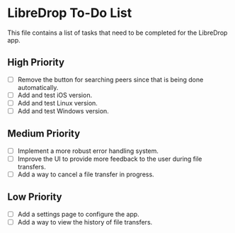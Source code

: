 # LibreDrop To-Do List

This file contains a list of tasks that need to be completed for the LibreDrop app.

## High Priority

*   [ ] Remove the button for searching peers since that is being done automatically.
*   [ ] Add and test iOS version.
*   [ ] Add and test Linux version.
*   [ ] Add and test Windows version.

## Medium Priority

*   [ ] Implement a more robust error handling system.
*   [ ] Improve the UI to provide more feedback to the user during file transfers.
*   [ ] Add a way to cancel a file transfer in progress.

## Low Priority

*   [ ] Add a settings page to configure the app.
*   [ ] Add a way to view the history of file transfers.
